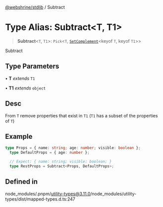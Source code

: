 [@webshrine/stdlib](../globals.md) / Subtract

# Type Alias: Subtract\<T, T1\>

> **Subtract**\<`T`, `T1`\>: `Pick`\<`T`, [`SetComplement`](SetComplement.md)\<keyof `T`, keyof `T1`\>\>

Subtract

## Type Parameters

• **T** *extends* `T1`

• **T1** *extends* `object`

## Desc

From `T` remove properties that exist in `T1` (`T1` has a subset of the properties of `T`)

## Example

```ts
type Props = { name: string; age: number; visible: boolean };
  type DefaultProps = { age: number };

  // Expect: { name: string; visible: boolean; }
  type RestProps = Subtract<Props, DefaultProps>;
```

## Defined in

node\_modules/.pnpm/utility-types@3.11.0/node\_modules/utility-types/dist/mapped-types.d.ts:247
